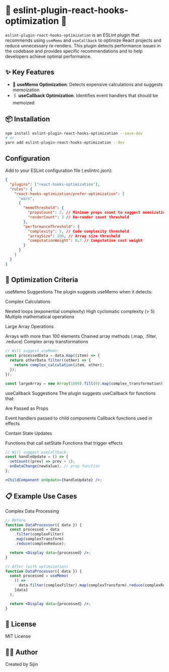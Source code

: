 # 🚀 eslint-plugin-react-hooks-optimization 🔧

`eslint-plugin-react-hooks-optimization` is an ESLint plugin that recommends using `useMemo` and `useCallback` to optimize React projects and reduce unnecessary re-renders. This plugin detects performance issues in the codebase and provides specific recommendations and to help developers achieve optimal performance.

## ✨ Key Features

- 🧠 **useMemo Optimization**: Detects expensive calculations and suggests memoization
- 🖇️ **useCallback Optimization**: Identifies event handlers that should be memoized

## 📦 Installation

```bash
npm install eslint-plugin-react-hooks-optimization --save-dev
# or
yarn add eslint-plugin-react-hooks-optimization --dev
```

## Configuration

Add to your ESLint configuration file (.eslintrc.json):

```json
{
  "plugins": ["react-hooks-optimization"],
  "rules": {
    "react-hooks-optimization/prefer-optimization": [
      "warn",
      {
        "memoThreshold": {
          "propsCount": 2, // Minimum props count to suggest memoization
          "renderCount": 3 // Re-render count threshold
        },
        "performanceThreshold": {
          "complexity": 5, // Code complexity threshold
          "arraySize": 100, // Array size threshold
          "computationWeight": 0.7 // Computation cost weight
        }
      }
    ]
  }
}
```

## 🎯 Optimization Criteria

useMemo Suggestions
The plugin suggests useMemo when it detects:

Complex Calculations

Nested loops (exponential complexity)
High cyclomatic complexity (> 5)
Multiple mathematical operations

Large Array Operations

Arrays with more than 100 elements
Chained array methods (.map, .filter, .reduce)
Complex array transformations

```jsx
// Will suggest useMemo:
const processedData = data.map((item) => {
  return otherData.filter((other) => {
    return complex_calculation(item, other);
  });
});

const largeArray = new Array(1000).fill(0).map(complex_transformation);
```

useCallback Suggestions
The plugin suggests useCallback for functions that:

Are Passed as Props

Event handlers passed to child components
Callback functions used in effects

Contain State Updates

Functions that call setState
Functions that trigger effects

```jsx
// Will suggest useCallback:
const handleUpdate = () => {
  setCount((prev) => prev + 1);
  onDataChange(newValue); // prop function
};

<ChildComponent onUpdate={handleUpdate} />;
```

## 📋 Example Use Cases

Complex Data Processing

```jsx
// Before
function DataProcessor({ data }) {
  const processed = data
    .filter(complexFilter)
    .map(complexTransform)
    .reduce(complexReduce);

  return <Display data={processed} />;
}

// After (with optimization)
function DataProcessor({ data }) {
  const processed = useMemo(
    () =>
      data.filter(complexFilter).map(complexTransform).reduce(complexReduce),
    [data]
  );

  return <Display data={processed} />;
}
```

## 📜 License

MIT License

## 👨‍💻 Author

Created by Sijin
